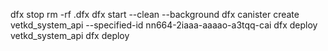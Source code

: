 dfx stop
rm -rf .dfx
dfx start --clean --background
dfx canister create vetkd_system_api --specified-id nn664-2iaaa-aaaao-a3tqq-cai
dfx deploy vetkd_system_api
dfx deploy
